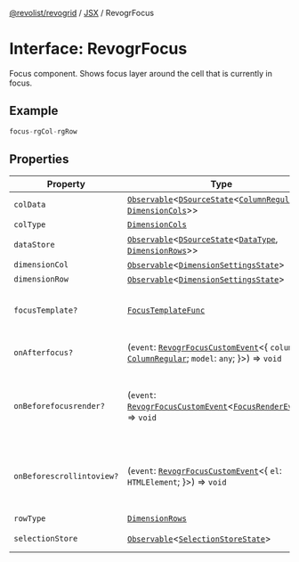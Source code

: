 [@revolist/revogrid](README.md) / [JSX](Namespace.JSX.md) / RevogrFocus

# Interface: RevogrFocus

Focus component. Shows focus layer around the cell that is currently in focus.

## Example

```ts
focus-rgCol-rgRow
```

## Properties

| Property | Type | Description | Defined in |
| ------ | ------ | ------ | ------ |
| `colData` | [`Observable`](TypeAlias.Observable.md)\<[`DSourceState`](TypeAlias.DSourceState.md)\<[`ColumnRegular`](Interface.ColumnRegular.md), [`DimensionCols`](TypeAlias.DimensionCols.md)\>\> | Column source | [src/components.d.ts:1687](https://github.com/revolist/revogrid/blob/69db770b4dd0e83354c8d987e03567beaf944291/src/components.d.ts#L1687) |
| `colType` | [`DimensionCols`](TypeAlias.DimensionCols.md) | Column type | [src/components.d.ts:1691](https://github.com/revolist/revogrid/blob/69db770b4dd0e83354c8d987e03567beaf944291/src/components.d.ts#L1691) |
| `dataStore` | [`Observable`](TypeAlias.Observable.md)\<[`DSourceState`](TypeAlias.DSourceState.md)\<[`DataType`](TypeAlias.DataType.md), [`DimensionRows`](TypeAlias.DimensionRows.md)\>\> | Data rows source | [src/components.d.ts:1695](https://github.com/revolist/revogrid/blob/69db770b4dd0e83354c8d987e03567beaf944291/src/components.d.ts#L1695) |
| `dimensionCol` | [`Observable`](TypeAlias.Observable.md)\<[`DimensionSettingsState`](Interface.DimensionSettingsState.md)\> | Dimension settings X | [src/components.d.ts:1699](https://github.com/revolist/revogrid/blob/69db770b4dd0e83354c8d987e03567beaf944291/src/components.d.ts#L1699) |
| `dimensionRow` | [`Observable`](TypeAlias.Observable.md)\<[`DimensionSettingsState`](Interface.DimensionSettingsState.md)\> | Dimension settings Y | [src/components.d.ts:1703](https://github.com/revolist/revogrid/blob/69db770b4dd0e83354c8d987e03567beaf944291/src/components.d.ts#L1703) |
| `focusTemplate?` | [`FocusTemplateFunc`](TypeAlias.FocusTemplateFunc.md) | Focus template custom function. Can be used to render custom focus layer. | [src/components.d.ts:1707](https://github.com/revolist/revogrid/blob/69db770b4dd0e83354c8d987e03567beaf944291/src/components.d.ts#L1707) |
| `onAfterfocus?` | (`event`: [`RevogrFocusCustomEvent`](Interface.RevogrFocusCustomEvent.md)\<\{ `column`: [`ColumnRegular`](Interface.ColumnRegular.md); `model`: `any`; \}\>) => `void` | Used to setup properties after focus was rendered | [src/components.d.ts:1711](https://github.com/revolist/revogrid/blob/69db770b4dd0e83354c8d987e03567beaf944291/src/components.d.ts#L1711) |
| `onBeforefocusrender?` | (`event`: [`RevogrFocusCustomEvent`](Interface.RevogrFocusCustomEvent.md)\<[`FocusRenderEvent`](Interface.FocusRenderEvent.md)\>) => `void` | Before focus render event. Can be prevented by event.preventDefault(). If preventDefault used slot will be rendered. | [src/components.d.ts:1718](https://github.com/revolist/revogrid/blob/69db770b4dd0e83354c8d987e03567beaf944291/src/components.d.ts#L1718) |
| `onBeforescrollintoview?` | (`event`: [`RevogrFocusCustomEvent`](Interface.RevogrFocusCustomEvent.md)\<\{ `el`: `HTMLElement`; \}\>) => `void` | Before focus changed verify if it's in view and scroll viewport into this view Can be prevented by event.preventDefault() | [src/components.d.ts:1722](https://github.com/revolist/revogrid/blob/69db770b4dd0e83354c8d987e03567beaf944291/src/components.d.ts#L1722) |
| `rowType` | [`DimensionRows`](TypeAlias.DimensionRows.md) | Row type | [src/components.d.ts:1726](https://github.com/revolist/revogrid/blob/69db770b4dd0e83354c8d987e03567beaf944291/src/components.d.ts#L1726) |
| `selectionStore` | [`Observable`](TypeAlias.Observable.md)\<[`SelectionStoreState`](TypeAlias.SelectionStoreState.md)\> | Selection, range, focus for selection | [src/components.d.ts:1730](https://github.com/revolist/revogrid/blob/69db770b4dd0e83354c8d987e03567beaf944291/src/components.d.ts#L1730) |
